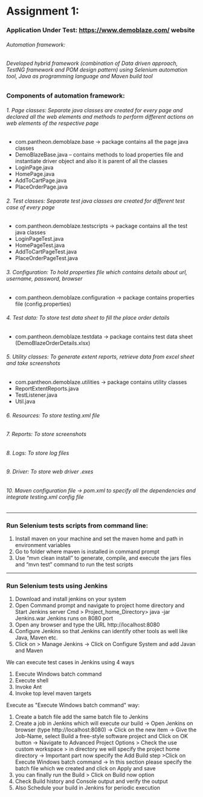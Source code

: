 # Assignment 1: 
### Application Under Test: https://www.demoblaze.com/ website

###### Automation framework:
###### Developed hybrid framework (combination of Data driven approach, TestNG framework and POM design pattern) using Selenium automation tool, Java as programming language and Maven build tool 

### Components of automation framework: 

###### 1.	Page classes: Separate java classes are created for every page and declared all the web elements and methods to perform different actions on web elements of the respective page
+ com.pantheon.demoblaze.base -> package contains all the page java classes 
+ DemoBlazeBase.java – contains methods to load properties file and instantiate driver object and also it is parent of all the classes
+ LoginPage.java
+ HomePage.java 
+ AddToCartPage.java
+ PlaceOrderPage.java

###### 2. Test classes: Separate test java classes are created for different test case of every page
+ com.pantheon.demoblaze.testscripts -> package contains all the test java classes
+ LoginPageTest.java
+ HomePageTest.java
+ AddToCartPageTest.java
+ PlaceOrderPageTest.java 


###### 3.	Configuration: To hold properties file which contains details about url, username, password, browser
+ com.pantheon.demoblaze.configuration -> package contains properties file (config.properties)

###### 4.	Test data: To store test data sheet  to fill the place order details
+ com.pantheon.demoblaze.testdata -> package contains test data sheet (DemoBlazeOrderDetails.xlsx)

###### 5.	Utility classes: To generate extent reports, retrieve data from excel sheet and take screenshots
+ com.pantheon.demoblaze.utilities -> package contains utility classes 
+ ReportExtentReports.java
+ TestListener.java
+ Util.java

###### 6.	Resources: To store testing.xml file
###### 7.	Reports: To store screenshots
###### 8.	Logs: To store log files
###### 9.	Driver: To store web driver .exes
###### 10.	Maven configuration file -> pom.xml to specify all the dependencies and integrate testing.xml config file 
***
### Run Selenium tests scripts from command line: 
1.	Install maven on your machine and set the maven home and path in environment variables
2.	Go to folder where maven is installed in command prompt 
3.	Use “mvn clean install” to generate, compile, and execute the jars files and “mvn test” command to run the test scripts 

***
### Run Selenium tests using Jenkins
1. Download and install jenkins on your system 
2. Open Command prompt and navigate to project home directory and Start Jenkins server
Cmd > Project_home_Directory> java -jar Jenkins.war
Jenkins runs on 8080 port
3. Open any browser and type the URL  http://localhost:8080
4. Configure Jenkins so that Jenkins can identify other tools as well like Java, Maven etc.
5. Click on > Manage Jenkins -> Click on Configure System and add Javan and Maven 

We can execute test cases in Jenkins using 4 ways
1. Execute Windows batch command 
2. Execute shell 
3. Invoke Ant
4. Invoke top level maven targets 

Execute as "Execute Windows batch command" way:
1. Create a batch file add the same batch file to Jenkins
2. Create a job in Jenkins which will execute our build -> Open Jenkins on browser (type http://localhost:8080) -> Click on the new item -> Give the Job-Name, select Build a free-style software project and Click on OK button -> Navigate to Advanced Project Options > Check the use custom workspace > in directory we will specify the project home directory -> Important part now specify the Add Build step >Click on Execute Windows batch command -> In this section please specify the batch file which we created and click on Apply and save
3. you can finally run the Build > Click on Build now  option
4. Check Build history and Console output and verify the output
5. Also Schedule your build in Jenkins for periodic execution
